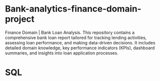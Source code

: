 # Bank-analytics-finance-domain-project
Finance Domain | Bank Loan Analysis. This repository contains a comprehensive bank loan report tailored for tracking lending activities, assessing loan performance, and making data-driven decisions. It includes detailed domain knowledge, key performance indicators (KPIs), dashboard summaries, and insights into loan application processes.
# SQL

